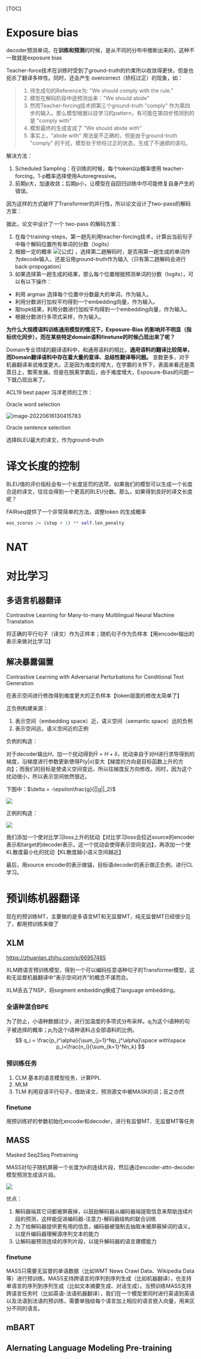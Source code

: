 [TOC]

# Exposure bias

decoder预测单词，在**训练和预测**的时候，是从不同的分布中推断出来的，这种不一致就是exposure bias

Teacher-force技术在训练时受到了ground-truth的约束所以收敛得更快，但是也扼杀了翻译多样性。同时，还会产生 overcorrect（矫枉过正）的现象，如：

> 1. 待生成句的Reference为: "We should comply with the rule."
> 2. 模型在解码阶段中途预测出来："We should abide"
> 3. 然而Teacher-forcing技术把第三个ground-truth "comply" 作为第四步的输入。那么模型根据以往学习的pattern，有可能在第四步预测到的是 "comply with"
> 4. 模型最终的生成变成了 "We should abide with"
> 5. 事实上，"abide with" 用法是不正确的，但是由于ground-truth "comply" 的干扰，模型处于矫枉过正的状态，生成了不通顺的语句。



解决方法：

1. Scheduled Sampling：在训练的时候，每个token以p概率使用 teacher-forcing，1-p概率选择使用Autoregressive。
2. 前期p大，加速收敛；后期p小，让模型在自回归训练中尽可能修复自身产生的错误。



因为这样的方式破坏了Transformer的并行性，所以论文设计了two-pass的解码方案：

据此，论文中设计了一个 two-pass 的解码方案：

1. 在每个training-steps，第一趟先利用teacher-forcing技术，计算出当前句子中每个解码位置所有单词的分数（logits）
2. 根据一定的概率 ![[公式]](https://www.zhihu.com/equation?tex=p) ，选择第二趟解码时，是否用第一趟生成的单词作为decode输入，还是沿用ground-truth作为输入（只有第二趟解码会进行back-propogation）
3. 如果选择第一趟生成的结果，那么每个位置根据预测单词的分数（logits），可以有以下操作：

- 利用 argmax 选择每个位置中分数最大的单词，作为输入。
- 利用分数进行加权平均得到一个embedding向量，作为输入。
- 取topk结果，利用分数进行加权平均得到一个embedding向量，作为输入。
- 根据分数进行多项式采样，作为输入。



**为什么大规模语料训练通用模型的情况下，Exposure-Bias 的影响并不明显（指标优化同步），而在某些特定domain语料finetune的时候凸现出来了呢？**

Domain专业领域的翻译语料中，和通用语料的相比，**通用语料的翻译比较简单，而Domain翻译语料中存在着大量的意译、总结性翻译等问题。** 变数更多，对于机器翻译来说难度更大。正是因为难度的增大，在学霸的关怀下，表面来看还是蒸蒸日上，繁荣发展。但是在脱离学霸后，由于难度增大，Exposure-Bias的问题一下就凸现出来了。



ACL19 best paper 冯洋老师的工作：

Oracle word selection

![image-20220616130415783](C:/Users/zhu/Desktop/Others/office/my_note/神经网络模型/fengyang-work.png)

Oracle sentence selection

选择BLEU最大的译文，作为ground-truth



# 译文长度的控制

BLEU值的评价指标会有一个长度惩罚的选项，如果我们的模型可以生成一个长度合适的译文，往往会得到一个更高的BLEU分数。那么，如果得到良好的译文长度呢？

FAIRseq提供了一个非常简单的方法，调整token <eos>的生成概率

```python
eos_scores /= (step + 1) ** self.len_penalty
```



# NAT



# 对比学习

## 多语言机器翻译

Contrastive Learning for Many-to-many Multilingual Neural Machine Translation

将正确的平行句子（译文）作为正样本；随机句子作为负样本【用encoder输出的表示来做对比学习】

## 解决暴露偏置

Contrastive Learning with Adversarial Perturbations for Conditional Text Generation

在表示空间进行修改得到难度更大的正负样本【token层面的修改太简单了】

正负例构建来源：

1. 表示空间（embedding space）近，语义空间（semantic space）远的负例
2. 表示空间远，语义空间近的正例

负例的构造：

对于decoder输出$H$，加一个扰动得到$\hat H = H + \delta$，扰动来自于对$H$进行求导得到的梯度，沿梯度进行参数更新使得P(y|x)变大【梯度的方向是目标函数上升的方向】；而我们的目标是使语义空间变远，所以往梯度反方向修改。同时，因为这个扰动很小，所以表示空间依然很近。

下图中：$\delta = -\epsilon\frac{g}{||g||_2}$

![](cl2-1.jpg)

正例的构造：

![](cl2-2.jpg)

我们添加一个使对比学习loss上升的扰动【对比学习loss会拉近source的encoder表示和target的decoder表示，这一个扰动会使得表示空间变远】，再添加一个使KL散度最小化的扰动【KL散度越小语义空间越近】

最后，用source encoder的表示做锚，目标语decoder的表示做正负例，进行CL学习。



# 预训练机器翻译

现在的预训练MT，主要做的是多语言MT和无监督MT，纯无监督MT已经很少见了，都用预训练来做了

## XLM

https://zhuanlan.zhihu.com/p/66957485

XLM跨语言预训练模型，得到一个可以编码任意语种句子的Transformer模型，这和无监督机器翻译中“表示空间对齐”的概念不谋而合。

XLM丢去了NSP，将segment embedding换成了language embedding。

### 全语种混合BPE

为了防止，小语种数据过少，进行加温度的多项式分布采样。$q_i$为这个i语种的句子被选择的概率；$p_i$为这个i语种语料占全部语料的比例。
$$
q_i = \frac{p_i^\alpha}{\sum_{j=1}^Np_j^\alpha}\space with\space p_i=\frac{n_i}{\sum_{k=1}^Nn_k}
$$

### 预训练任务

1. CLM 基本的语言模型任务，计算PPL
2. MLM
3. TLM 利用双语平行句子，借助译文，预测源文中被MASK的词；反之亦然

### finetune

用预训练好的参数初始化encoder和decoder，进行有监督MT、无监督MT等任务



## MASS

Masked Seq2Seq Pretraining

MASS对句子随机屏蔽一个长度为k的连续片段，然后通过encoder-attn-decoder模型预测生成该片段。

![](mass.jpeg)

优点：

1. 解码器端其它词都被屏蔽掉，以鼓励解码器从编码器端提取信息来帮助连续片段的预测，这样能促进编码器-注意力-解码器结构的联合训练
2. 为了给解码器提供更有用的信息，编码器被强制去抽取未被屏蔽掉词的语义，以提升编码器理解源序列文本的能力
3. 让解码器预测连续的序列片段，以提升解码器的语言建模能力

### finetune

MASS只需要无监督的单语数据（比如WMT News Crawl Data、Wikipedia Data等）进行预训练。MASS支持跨语言的序列到序列生成（比如机器翻译），也支持单语言的序列到序列生成（比如文本摘要生成、对话生成）。当预训练MASS支持跨语言任务时（比如英语-法语机器翻译），我们在一个模型里同时进行英语到英语以及法语到法语的预训练，需要单独给每个语言加上相应的语言嵌入向量，用来区分不同的语言。

## mBART

## Alernating Language Modeling Pre-training

